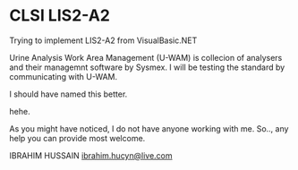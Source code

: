 # CLSI LIS2-A2
Trying to implement LIS2-A2 from VisualBasic.NET

Urine Analysis Work Area Management (U-WAM) is collecion of analysers and their managemnt software by Sysmex.
I will be testing the standard by communicating with U-WAM.

I should have named this better.

hehe.

As you might have noticed, I do not have anyone working with me. So.., any help you can provide most welcome.

IBRAHIM HUSSAIN
ibrahim.hucyn@live.com
